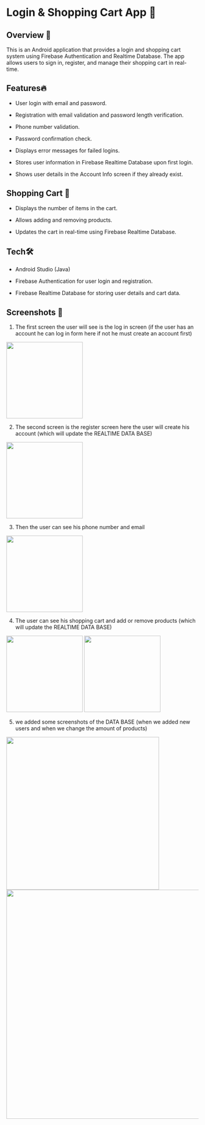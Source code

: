 

# **Login & Shopping Cart App**  📱

## **Overview** 📌 

This is an Android application that provides a login and shopping cart system using Firebase Authentication and Realtime Database. The app allows users to sign in, register, and manage their shopping cart in real-time.

## **Features**🔥

- User login with email and password.

- Registration with email validation and password length verification.

- Phone number validation.

- Password confirmation check.

- Displays error messages for failed logins.

- Stores user information in Firebase Realtime Database upon first login.

- Shows user details in the Account Info screen if they already exist.


## **Shopping Cart** 🛒 

- Displays the number of items in the cart.

- Allows adding and removing products.

- Updates the cart in real-time using Firebase Realtime Database.
  

## **Tech**🛠️ 

- Android Studio (Java)

- Firebase Authentication for user login and registration.

- Firebase Realtime Database for storing user details and cart data.


## **Screenshots** 📸  
1) The first screen the user will see is the log in screen (if the user has an account he can log in form here if not he must create an account first)  
<img src="https://github.com/user-attachments/assets/cc32de52-9f43-4b80-a5af-b77d04fbf81f" width="200">

2) The second screen is the register screen here the user will create his account (which will update the REALTIME DATA BASE)
<img src="https://github.com/user-attachments/assets/5f3bd9fb-2fc3-4dbc-bfe0-bcad399cc010" width="200">

3) Then the user can see his phone number and email 
<img src="https://github.com/user-attachments/assets/12dfc7ad-12c0-429d-bc66-b576737fd489" width="200">

4) The user can see his shopping cart and add or remove products (which will update the REALTIME DATA BASE)
<img src="https://github.com/user-attachments/assets/630248de-af9b-4324-a4c9-b63d58d4bc09" width="200">
<img src="https://github.com/user-attachments/assets/e77e19bd-ec5e-483f-bac9-97c17dff63fb" width="200">

5) we added some screenshots of the DATA BASE (when we added new users and when we change the amount of products)
<img src="https://github.com/user-attachments/assets/a5789840-5930-46a4-bd4b-691242d0d5dc" width="400">
<img src="https://github.com/user-attachments/assets/063db7ae-c501-4777-984f-fcbcafcb4079" width="600">



